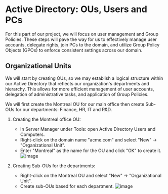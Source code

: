 # Active Directory: OUs, Users and PCs

For this part of our project, we will focus on user management and Group Policies. These steps will pave the way for us to effectively manage user accounts, delegate rights, join PCs to the domain, and utilize Group Policy Objects (GPOs) to enforce consistent settings across our domain.

## Organizational Units

We will start by creating OUs, so we may establish a logical structure within our Active Directory that reflects our organization's departments and hierarchy. This allows for more efficient management of user accounts, delegation of administrative tasks, and application of Group Policies.

We will first create the Montreal OU for our main office then create Sub-OUs for our departments: Finance, HR, IT and R&D.

1. Creating the Montreal office OU:
   - In Server Manager under Tools: open Active Directory Users and Computers.
   - Right-click on the domain name "acme.com" and select "New" -> "Organizational Unit".
   - Enter "Montreal" as the name for the OU and click "OK" to create it.
     ![image](https://github.com/gf500/AD-OUs-Users-PCs/assets/121585575/1d275b3c-2e39-4ded-bc13-a6b47334a296)

2. Creating Sub-OUs for the departments:
   - Right-click on the Montreal OU and select "New" -> "Organizational Unit".
   - Create sub-OUs based for each department.
     ![image](https://github.com/gf500/AD-OUs-Users-PCs/assets/121585575/8a18a177-a593-4c93-9360-b4aa1c7b73a6)

